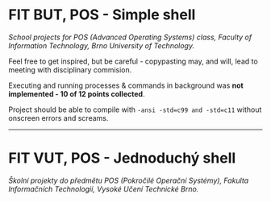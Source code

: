 # FIT BUT, POS - Simple shell
*School projects for POS (Advanced Operating Systems) class, Faculty of Information Technology, Brno University of Technology.*

Feel free to get inspired, but be careful - copypasting may, and will, lead to meeting with disciplinary commision.
 
Executing and running processes & commands in background was **not implemented - 10 of 12 points collected**.

Project should be able to compile with `-ansi -std=c99 and -std=c11` without onscreen errors and screams.

___
# FIT VUT, POS - Jednoduchý shell
*Školní projekty do předmětu POS (Pokročilé Operační Systémy), Fakulta Informačních Technologií, Vysoké Učení Technické Brno.*
